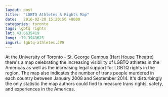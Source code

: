 ```yaml
---
layout: post
title:  "LGBTQ Athletes & Rights Map"
date:   2016-02-20 15:20:56 +0000
categories: toronto
tags: lgbtq rights
lat: 43.6635419
long: -79.3943625
imgurl: lgbtq-athletes.JPG
---
```

At the University of Toronto - St. George Campus (Hart House Theatre) there's a map celebrating the increasing visibility of LGBTQ athletes in the Americas as well as the increasing legal support for LGBTQ rights in the region. The map also indicates the number of trans people murdered in each country between January 2008 and September 2014. It's disturbingly the only statistic the map authors could find to measure trans rights, safety, and experiences in the Americas. 
